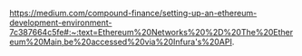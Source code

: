 https://medium.com/compound-finance/setting-up-an-ethereum-development-environment-7c387664c5fe#:~:text=Ethereum%20Networks%20%2D%20The%20Ethereum%20Main,be%20accessed%20via%20Infura's%20API.
